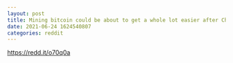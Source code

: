 ```yaml
--- 
layout: post 
title: Mining bitcoin could be about to get a whole lot easier after China’s crypto crackdown 
date: 2021-06-24 1624540807 
categories: reddit 
--- 
```

https://redd.it/o70q0a